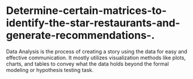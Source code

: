 # Determine-certain-matrices-to-identify-the-star-restaurants-and-generate-recommendations-.
Data Analysis is the process of creating a story using the data for easy and effective communication. It mostly utilizes visualization methods like plots, charts, and tables to convey what the data holds beyond the formal modeling or hypothesis testing task.   
